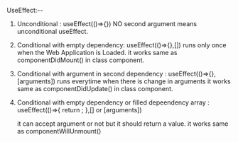 UseEffect:--

1. Unconditional :
   useEffect(()=>{})
   NO second argument means unconditional useEffect.

2. Conditional with empty dependency:
   useEffect(()=>{},[])
   runs only once when the Web Application is Loaded.
   it works same as componentDidMount() in class component.

3. Conditional with argument in second dependency :
   useEffect(()=>{},[arguments])
   runs everytime when there is change in arguments
   it works same as componentDidUpdate() in class component.

4. Conditional with empty dependency or filled depeendency array :
   useEffect(()=>{
   return ;
   },[] or [arguments])

   it can accept argument or not but it should return a value.
   it works same as componentWillUnmount()
